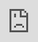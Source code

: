 Title: Cloudflare makes DNS slightly less painful  
Description: A review of Cloudflare for beginners, and a guide on how to get set up
Slug: cloudflare-review
Date: 2020-04-18 12:00
Category: DevOps

When you're setting up a new website, there's a bunch of little tasks that you have to do that _suck_.
They're important, but they don't give you the joy of creating something new, they're just... plumbing.

In particular I'm thinking of:

- setting up your domain name with DNS records
- encrypting your traffic with SSL
- compressing and caching your static assets (CSS, JS) using a CDN

No one decided to learn web development because they were super stoked on DNS.
The good news is that you can use [Cloudflare](https://www.cloudflare.com/) (for free)
to make all these plumbing tasks a little less painful.

In the rest of this post I'll go over the pros and cons of using Cloudflare,
plus a short video guide on how to start using it.

### What is Cloudflare

Cloudflare is a [reverse proxy](https://en.wikipedia.org/wiki/Reverse_proxy) service that you put in-between you website visitors and your website's server. All requests that hit your website are routed through Cloudflare's servers first. This means that they can provide:

- **DNS record configuration**: allowing you to set up A records, CNAMEs etc for your domain.
- **HTTP traffic encryption using SSL**: All HTTP traffic between the end-user and Cloudflare's servers are encrypted with SSL (making it HTTPS)
- **Caching of static assets**: Cloudflare will cache static assets like CSS and JS [depending on the "Cache-Control" headers](https://support.cloudflare.com/hc/en-us/articles/200172516-Understanding-Cloudflare-s-CDN) set by your origin server.
- **Compression of static assets**: Cloudflare will compress [static assets](https://support.cloudflare.com/hc/en-us/articles/200168396-What-will-Cloudflare-compress-) like CSS and JS so that your pages load and render faster.

This is a _whooole_ lot of bullshit that I don't want to set up myself, if I can avoid it, so it's nice when Cloudflare handles it for me.

### Cloudflare pros

In addition to the features I listed above, there are a few nice I've found when using Cloudflare:

- **Free**: It has a free plan which is sufficient for all the projects I've worked on so far
- **Easy to use**: I think it's uncommonly easy to set up and use for tools in its field
- **CNAME flattening**: They provide a handy DNS feature called "CNAME flattening", which means you can point your root domain name (eg. "mattsegal.dev") to other domain names (eg. an AWS S3 bucket website "mattsegal.dev.s3-blah.aws.com"). As far as I know only Cloudflare provides this feature.
- **Flexible SSL**: Their "flexible SSL" feature is both a pro and a con. It works like this: traffic between you users and Cloudflare are encrypted, but traffic between Cloudflare are your servers are not encrypted. As long as you trust Cloudflare or intermediate routers not to snoop on your packets, this is a nice setup. In this case setting up flexible SSL is as simple as toggling a button on the website. You _can_ set up end-to-end encryption but that's a little more work. [Let's Encrypt](https://letsencrypt.org/) has made setting up SSL _much_ easier and cheaper for developers, but it's still relatively complex compared to Cloudflare's "flexible" implementation.
- **Faster DNS updates?**: I might be imagining things, but I find that updates to DNS records in Cloudflare _seem_ to propagate faster than other services.
- **Analytics**: They provide some basic analytics like unique visitors and download bandwidth, which is nice, I guess

### Cloudflare cons

The biggest main con I see for using Cloudflare is that you're not learning to use open source alternatives like self-hosted NGINX to do the same job.
If you are an NGINX expert already then you're a big boy/girl and you can make your own decisions about what tools to use.
If you're a newer developer and you've never set up a webserver like NGINX and Apache, then you're robbing yourself of useful infrastructure experience if you _only_ ever use Cloudflare for _everything_.

That said, I think that newer developers should start deploying websites using services like Cloudflare, and then learn how to use tools like NGINX.

Another, more abstract downside, is that some double-digit percentage of the internet's websites use Cloudflare. If you're worried about centralization of control of the internet, then Cloudflare's growing consolidation of internet traffic is a concern. Personally I don't really care about that right now.

### How to get started

This video shows you how to get set up with Cloudflare.

<div class="loom-embed"><iframe src="https://www.loom.com/embed/fffc03f4a3f24285be017b7759461755" frameborder="0" webkitallowfullscreen mozallowfullscreen allowfullscreen style="position: absolute; top: 0; left: 0; width: 100%; height: 100%;"></iframe></div>

### What now?

Once you've set up Cloudflare, you'll need to start creating some DNS records. I've written a [guide on exactly this topic](https://mattsegal.dev/dns-for-noobs.html) to help you get set up.
I suggest you check it out so you can give your website a domain name.
